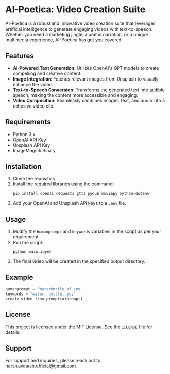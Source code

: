 # AI-Poetica: Video Creation Suite

AI-Poetica is a robust and innovative video creation suite that leverages artificial intelligence to generate engaging videos with text-to-speech. Whether you need a marketing jingle, a poetic narration, or a unique multimedia experience, AI-Poetica has got you covered!

## Features

- **AI-Powered Text Generation**: Utilizes OpenAI's GPT models to create compelling and creative content.
- **Image Integration**: Fetches relevant images from Unsplash to visually enhance the video.
- **Text-to-Speech Conversion**: Transforms the generated text into audible speech, making the content more accessible and engaging.
- **Video Composition**: Seamlessly combines images, text, and audio into a cohesive video clip.

## Requirements

- Python 3.x
- OpenAI API Key
- Unsplash API Key
- ImageMagick Binary

## Installation

1. Clone the repository.
2. Install the required libraries using the command:
   ```bash
   pip install openai requests gtts pydub moviepy python-dotenv
   ```
3. Add your OpenAI and Unsplash API keys to a `.env` file.

## Usage

1. Modify the `humanprompt` and `keywords` variables in the script as per your requirement.
2. Run the script:
   ```bash
   python main.ipynb
   ```
3. The final video will be created in the specified output directory.

## Example

```python
humanprompt = "Waterbottle of joy"
keywords = "water, bottle, joy"
create_video_from_prompt(aiprompt)
```

## License

This project is licensed under the MIT License. See the `LICENSE` file for details.

## Support

For support and inquiries, please reach out to [harsh.avinash.official@gmail.com](mailto:harsh.avinash.official@gmail.com).

